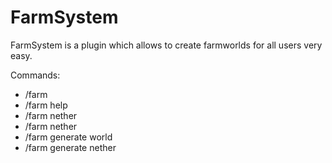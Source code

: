 # FarmSystem
FarmSystem is a plugin which allows to create farmworlds for all users very easy.

Commands:
- /farm
- /farm help
- /farm nether
- /farm nether
- /farm generate world
- /farm generate nether

